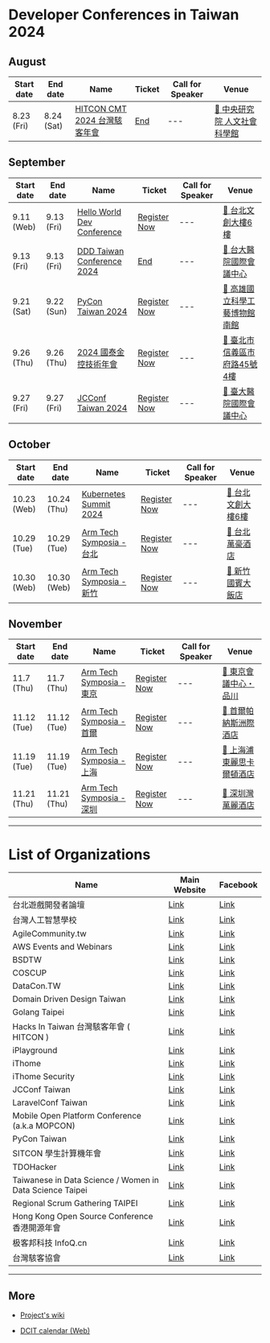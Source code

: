 # Developer Conferences in Taiwan 2024

## August

| Start date | End date | Name | Ticket | Call for Speaker | Venue |
| ---------- | -------- | ---- | ------ | ---------------- | ----- |
| 8.23 (Fri) | 8.24 (Sat) | [HITCON CMT 2024 台灣駭客年會](https://hitcon.org/2024/CMT/) | [End](https://hitcon.kktix.cc/events/hitcon-cmt-2024) | --- | [🛵 中央研究院 人文社會科學館](https://maps.google.com/?q=%E4%B8%AD%E5%A4%AE%E7%A0%94%E7%A9%B6%E9%99%A2%20%E4%BA%BA%E6%96%87%E7%A4%BE%E6%9C%83%E7%A7%91%E5%AD%B8%E9%A4%A8) |

## September

| Start date | End date | Name | Ticket | Call for Speaker | Venue |
| ---------- | -------- | ---- | ------ | ---------------- | ----- |
| 9.11 (Web) | 9.13 (Fri) | [Hello World Dev Conference](https://hwdc.ithome.com.tw/2024) | [Register Now](https://hwdc.ithome.com.tw/2024/ticket) | --- | [🛵 台北文創大樓6樓](https://maps.google.com/?q=%E5%8F%B0%E5%8C%97%E6%96%87%E5%89%B5%E5%A4%A7%E6%A8%936%E6%A8%93) |
| 9.13 (Fri) | 9.13 (Fri) | [DDD Taiwan Conference 2024](https://conference.ddd-tw.com/) | [End](https://www.accupass.com/event/2406080625301381404160) | --- | [🛵 台大醫院國際會議中心](https://maps.google.com/?q=%E5%8F%B0%E5%A4%A7%E9%86%AB%E9%99%A2%E5%9C%8B%E9%9A%9B%E6%9C%83%E8%AD%B0%E4%B8%AD%E5%BF%83) |
| 9.21 (Sat) | 9.22 (Sun) | [PyCon Taiwan 2024](https://tw.pycon.org/2024) | [Register Now](https://pycontw.kktix.cc/events/2024-individual) | --- | [🛵 高雄國立科學工藝博物館南館](https://maps.google.com/?q=%E9%AB%98%E9%9B%84%E5%9C%8B%E7%AB%8B%E7%A7%91%E5%AD%B8%E5%B7%A5%E8%97%9D%E5%8D%9A%E7%89%A9%E9%A4%A8%E5%8D%97%E9%A4%A8) |
| 9.26 (Thu) | 9.26 (Thu) | [2024 國泰金控技術年會](https://www.cathaytechcon.com.tw/2024/) | [Register Now](https://eventgo.bnextmedia.com.tw/event/view/e48335u66a861a5e11ce) | --- | [🛵 臺北市信義區市府路45號4樓](https://maps.google.com/?q=%E8%87%BA%E5%8C%97%E5%B8%82%E4%BF%A1%E7%BE%A9%E5%8D%80%E5%B8%82%E5%BA%9C%E8%B7%AF45%E8%99%9F4%E6%A8%93) |
| 9.27 (Fri) | 9.27 (Fri) | [JCConf Taiwan 2024](https://jcconf.tw/2024/) | [Register Now](https://twjug.kktix.cc/events/jcconf-2024) | --- | [🛵 臺大醫院國際會議中心](https://maps.google.com/?q=%E8%87%BA%E5%A4%A7%E9%86%AB%E9%99%A2%E5%9C%8B%E9%9A%9B%E6%9C%83%E8%AD%B0%E4%B8%AD%E5%BF%83) |

## October

| Start date | End date | Name | Ticket | Call for Speaker | Venue |
| ---------- | -------- | ---- | ------ | ---------------- | ----- |
| 10.23 (Web) | 10.24 (Thu) | [Kubernetes Summit 2024](https://k8s.ithome.com.tw) | [Register Now](https://k8s.ithome.com.tw/2024/ticket) | --- | [🛵 台北文創大樓6樓](https://maps.google.com/?q=%E5%8F%B0%E5%8C%97%E6%96%87%E5%89%B5%E5%A4%A7%E6%A8%936%E6%A8%93) |
| 10.29 (Tue) | 10.29 (Tue) | [Arm Tech Symposia - 台北](https://events.arm.com/TechSymposia) | [Register Now](https://events.arm.com/techsymposia/begin?c_4504467=24139567&reg_type_id=654465) | --- | [🛵 台北萬豪酒店](https://maps.google.com/?q=%E5%8F%B0%E5%8C%97%E8%90%AC%E8%B1%AA%E9%85%92%E5%BA%97) |
| 10.30 (Web) | 10.30 (Web) | [Arm Tech Symposia - 新竹](https://events.arm.com/TechSymposia) | [Register Now](https://events.arm.com/techsymposia/begin?c_4504467=24139568&reg_type_id=654465) | --- | [🛵 新竹國賓大飯店](https://maps.google.com/?q=%E6%96%B0%E7%AB%B9%E5%9C%8B%E8%B3%93%E5%A4%A7%E9%A3%AF%E5%BA%97) |

## November

| Start date | End date | Name | Ticket | Call for Speaker | Venue |
| ---------- | -------- | ---- | ------ | ---------------- | ----- |
| 11.7 (Thu) | 11.7 (Thu) | [Arm Tech Symposia - 東京](https://events.arm.com/TechSymposia) | [Register Now](https://events.arm.com/techsymposia/begin?c_4504467=24139569&reg_type_id=654465) | --- | [🛫 東京會議中心・品川](https://maps.google.com/?q=%E6%9D%B1%E4%BA%AC%E6%9C%83%E8%AD%B0%E4%B8%AD%E5%BF%83%E3%83%BB%E5%93%81%E5%B7%9D) |
| 11.12 (Tue) | 11.12 (Tue) | [Arm Tech Symposia - 首爾](https://events.arm.com/TechSymposia) | [Register Now](https://events.arm.com/techsymposia/begin?c_4504467=24139570&reg_type_id=654465) | --- | [🛫 首爾帕納斯洲際酒店](https://maps.google.com/?q=%E9%A6%96%E7%88%BE%E5%B8%95%E7%B4%8D%E6%96%AF%E6%B4%B2%E9%9A%9B%E9%85%92%E5%BA%97) |
| 11.19 (Tue) | 11.19 (Tue) | [Arm Tech Symposia - 上海](https://events.arm.com/TechSymposia) | [Register Now](https://www.armevent.com.cn/TechSymposia-2024/register) | --- | [🛫 上海浦東麗思卡爾頓酒店](https://maps.google.com/?q=%E4%B8%8A%E6%B5%B7%E6%B5%A6%E6%9D%B1%E9%BA%97%E6%80%9D%E5%8D%A1%E7%88%BE%E9%A0%93%E9%85%92%E5%BA%97) |
| 11.21 (Thu) | 11.21 (Thu) | [Arm Tech Symposia - 深圳](https://events.arm.com/TechSymposia) | [Register Now](https://www.armevent.com.cn/TechSymposia-2024/register) | --- | [🛫 深圳灣萬麗酒店](https://maps.google.com/?q=%E6%B7%B1%E5%9C%B3%E7%81%A3%E8%90%AC%E9%BA%97%E9%85%92%E5%BA%97) |

---

# List of Organizations

| Name | Main Website | Facebook |
| ---- | ------------ | -------- |
| 台北遊戲開發者論壇 | [Link](https://tgdf.tw/) | [Link](https://www.facebook.com/TGDF.Official/) |
| 台灣人工智慧學校 | [Link](https://aiacademy.tw/) | [Link](https://www.facebook.com/aiacademy.tw/) |
| AgileCommunity.tw | [Link](https://agilecommunity.tw/) | [Link](https://www.facebook.com/AgileCommunity.tw/) |
| AWS Events and Webinars | [Link](https://aws.amazon.com/events) | [Link](https://www.facebook.com/amazonwebservices) |
| BSDTW | [Link](https://bsdtw.org/) | [Link](https://www.facebook.com/BSDTW/) |
| COSCUP | [Link](https://coscup.org/) | [Link](https://www.facebook.com/coscup/) |
| DataCon.TW | [Link](https://datacon.tw/) | [Link](https://zh-tw.facebook.com/datacon.tw/) |
| Domain Driven Design Taiwan | [Link](https://www.ddd-tw.com/) | [Link](https://www.facebook.com/DDDCommunity.tw/) |
| Golang Taipei | [Link](https://www.meetup.com/golang-taipei-meetup) | [Link](https://www.facebook.com/groups/269001993248363) |
| Hacks In Taiwan 台灣駭客年會 ( HITCON ) | [Link](https://hitcon.org/) | [Link](https://www.facebook.com/HITCON) |
| iPlayground | [Link](https://iplayground.io/) | [Link](https://www.facebook.com/theiPlayground) |
| iThome | [Link](https://www.ithome.com.tw/) | [Link](https://zh-tw.facebook.com/ithomeonline) |
| iThome Security | [Link](https://www.ithome.com.tw/) | [Link](https://zh-tw.facebook.com/ithomecyber) |
| JCConf Taiwan | [Link](https://jcconf.tw/) | [Link](https://www.facebook.com/jcconf/) |
| LaravelConf Taiwan | [Link](https://laravelconf.tw/) | [Link](https://zh-tw.facebook.com/laravelconftw/) |
| Mobile Open Platform Conference (a.k.a MOPCON) | [Link](https://mopcon.org/) | [Link](https://zh-tw.facebook.com/mopcon/) |
| PyCon Taiwan | [Link](https://tw.pycon.org/) | [Link](https://zh-tw.facebook.com/pycontw/) |
| SITCON 學生計算機年會 | [Link](https://sitcon.org/) | [Link](https://sitcon.org/fb) |
| TDOHacker | [Link](http://tdohacker.org/) | [Link](https://www.facebook.com/tdohacker) |
| Taiwanese in Data Science / Women in Data Science Taipei | [Link](https://www.widstaipei.org/) | [Link](https://www.facebook.com/TWiDataScience/) |
| Regional Scrum Gathering TAIPEI | [Link](https://rsg.taipei/) | [Link](https://www.facebook.com/rsgtaipei) |
| Hong Kong Open Source Conference 香港開源年會 | [Link](https://hkoscon.org/) | [Link](https://www.facebook.com/hkoscon/) |
| 极客邦科技 InfoQ.cn | [Link](https://www.infoq.cn/) | [Link](https://weibo.com/p/1006061746173800/hom) |
| 台灣駭客協會 | [Link](https://hacker.org.tw/) | [Link](https://www.facebook.com/HackersInTaiwan) |

---

## More


 - [Project's wiki](https://github.com/IvanWei/developer-conferences-in-taiwan/wiki)
    
 - [DCIT calendar (Web)](https://dcit.ivanwei.co/)
    
